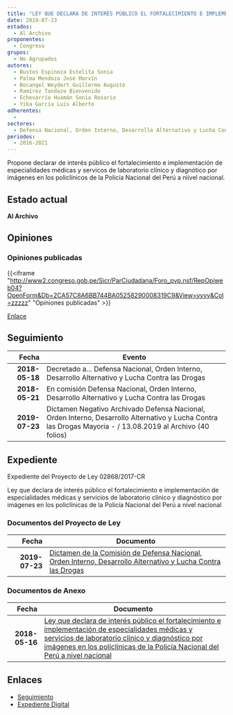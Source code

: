 ```yaml
---
title: "LEY QUE DECLARA DE INTERÉS PÚBLICO EL FORTALECIMIENTO E IMPLEMENTACIÓN DE ESPECIALIDADES MÉDICAS Y SERVICIOS DE LABORATORIO CLÍNICO Y DIAGNÓSTICO POR IMÁGENES EN LOS POLICLÍNICOS DE LA POLICÍA NACIONAL DEL PERÚ A NIVEL NACIONAL"
date: 2019-07-23
estados: 
  - Al Archivo
proponentes: 
  - Congreso
grupos: 
  - No Agrupados
autores: 
  - Bustos Espinoza Estelita Sonia
  - Palma Mendoza José Marvín
  - Bocangel Weydert Guillermo Augusto
  - Ramírez Tandazo Bienvenido
  - Echevarría Huamán Sonia Rosario
  - Yika García Luis Alberto
adherentes: 
  - 
sectores: 
  - Defensa Nacional, Orden Interno, Desarrollo Alternativo y Lucha Contra las Drogas
periodos: 
  - 2016-2021
---
```


Propone declarar de interés público el fortalecimiento e implementación de especialidades médicas y servicos de laboratorio clínico y diagnótico por imágenes en los policlínicos de la Policía Nacional del Perú a niivel nacional.


## Estado actual

**Al Archivo**

## Opiniones

### Opiniones publicadas

{{<iframe "http://www2.congreso.gob.pe/Sicr/ParCiudadana/Foro_pvp.nsf/RepOpiweb04?OpenForm&Db=2CA57C8A6BB744BA05258290008319C9&View=yyyy&Col=zzzzz" "Opiniones publicadas" >}}

[Enlace](http://www2.congreso.gob.pe/Sicr/ParCiudadana/Foro_pvp.nsf/RepOpiweb04?OpenForm&Db=2CA57C8A6BB744BA05258290008319C9&View=yyyy&Col=zzzzz)

## Seguimiento

| Fecha | Evento |
|------:|--------|
| **2018-05-18** | Decretado a... Defensa Nacional, Orden Interno, Desarrollo Alternativo y Lucha Contra las Drogas|
| **2018-05-21** | En comisión Defensa Nacional, Orden Interno, Desarrollo Alternativo y Lucha Contra las Drogas|
| **2019-07-23** | Dictamen Negativo Archivado Defensa Nacional, Orden Interno, Desarrollo Alternativo y Lucha Contra las Drogas Mayoria - / 13.08.2019 al Archivo (40 folios)|


## Expediente

Expediente del Proyecto de Ley 02868/2017-CR

Ley que declara de interés público el fortalecimiento e implementación de especialidades médicas y servicios de laboratorio clínico y diagnóstico por imágenes en los policlínicas de la Policía Nacional del Perú a nivel nacional


### Documentos del Proyecto de Ley

| Fecha | Documento |
|------:|--------|
| **2019-07-23** | [Dictamen de la Comisión de Defensa Nacional, Orden Interno, Desarrollo Alternativo y Lucha Contra las Drogas](http://www.leyes.congreso.gob.pe/Documentos/2016_2021/Dictamenes/Proyectos_de_Ley/02868DC07MAY20190723.pdf) |

### Documentos de Anexo

| Fecha | Documento |
|------:|--------|
| **2018-05-16** | [Ley que declara de interés público el fortalecimiento e implementación de especialidades médicas y servicios de laboratorio clínico y diagnóstico por imágenes en los policlínicas de la Policía Nacional del Perú a nivel nacional](http://www.leyes.congreso.gob.pe/Documentos/2016_2021/Proyectos_de_Ley_y_de_Resoluciones_Legislativas/PL0286820180516.PDF) |

## Enlaces 

- [Seguimiento](http://www2.congreso.gob.pe/Sicr/TraDocEstProc/CLProLey2016.nsf/f7fff46988ca05b1052578e100829cc7/a501722a956405620525828f007c757b?OpenDocument)
- [Expediente Digital](http://www2.congreso.gob.pe/Sicr/TraDocEstProc/CLProLey2016.nsf/f7fff46988ca05b1052578e100829cc7/a501722a956405620525828f007c757b?OpenDocument&Click=05257FB7005EB655.eb71d0cf91d8294e05256cdf006b5706/$Body/0.1C6C)
